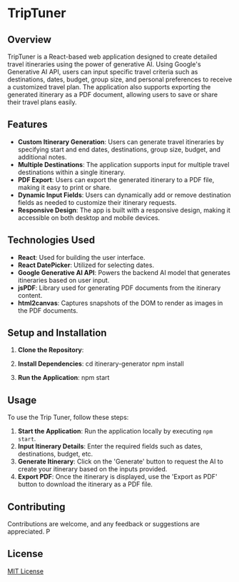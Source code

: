 # TripTuner

## Overview

TripTuner is a React-based web application designed to create detailed travel itineraries using the power of generative AI. Using Google's Generative AI API, users can input specific travel criteria such as destinations, dates, budget, group size, and personal preferences to receive a customized travel plan. The application also supports exporting the generated itinerary as a PDF document, allowing users to save or share their travel plans easily.

## Features

- **Custom Itinerary Generation**: Users can generate travel itineraries by specifying start and end dates, destinations, group size, budget, and additional notes.
- **Multiple Destinations**: The application supports input for multiple travel destinations within a single itinerary.
- **PDF Export**: Users can export the generated itinerary to a PDF file, making it easy to print or share.
- **Dynamic Input Fields**: Users can dynamically add or remove destination fields as needed to customize their itinerary requests.
- **Responsive Design**: The app is built with a responsive design, making it accessible on both desktop and mobile devices.

## Technologies Used

- **React**: Used for building the user interface.
- **React DatePicker**: Utilized for selecting dates.
- **Google Generative AI API**: Powers the backend AI model that generates itineraries based on user input.
- **jsPDF**: Library used for generating PDF documents from the itinerary content.
- **html2canvas**: Captures snapshots of the DOM to render as images in the PDF documents.

## Setup and Installation

1. **Clone the Repository**:

2. **Install Dependencies**:
cd itinerary-generator
npm install

3. **Run the Application**:
npm start

## Usage

To use the Trip Tuner, follow these steps:

1. **Start the Application**: Run the application locally by executing `npm start`.
2. **Input Itinerary Details**: Enter the required fields such as dates, destinations, budget, etc.
3. **Generate Itinerary**: Click on the 'Generate' button to request the AI to create your itinerary based on the inputs provided.
4. **Export PDF**: Once the itinerary is displayed, use the 'Export as PDF' button to download the itinerary as a PDF file.

## Contributing

Contributions are welcome, and any feedback or suggestions are appreciated. P

## License

[MIT License](https://opensource.org/licenses/MIT)





